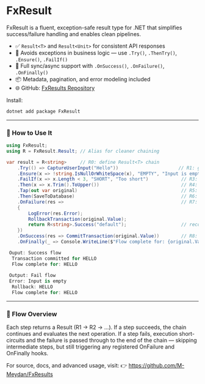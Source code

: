 # FxResult

FxResult is a fluent, exception-safe result type for .NET that simplifies success/failure handling and enables clean pipelines.

- ✅ `Result<T>` and `Result<Unit>` for consistent API responses
- 🚫 Avoids exceptions in business logic — use `.Try()`, `.ThenTry()`, `.Ensure()`, `.FailIf()`
- 🔄 Full sync/async support with `.OnSuccess()`, `.OnFailure()`, `.OnFinally()`
- 📦 Metadata, pagination, and error modeling included
- 🌐 GitHub: [FxResults Repository](https://github.com/M-Meydan/FxResults)

Install:
```csharp
dotnet add package FxResult
```
---

### 🧩 How to Use It
```csharp
using FxResult;
using R = FxResult.Result; // Alias for cleaner chaining

var result = R<string>     // R0: define Result<T> chain
    .Try(() => CaptureUserInput("Hello"))                      // R1: get input or capture thrown exception
    .Ensure(x => !string.IsNullOrWhiteSpace(x), "EMPTY", "Input is empty") // R2: validate
    .FailIf(x => x.Length < 3, "SHORT", "Too short")            // R3: fail early on condition
    .Then(x => x.Trim().ToUpper())                              // R4: transform to uppercase
    .Tap(out var original)                                      // R5: capture result value
    .Then(SaveToDatabase)                                       // R6: simulate saving to DB
    .OnFailure(res =>                                           // R7: rollback and log on failure
    {
        LogError(res.Error);
        RollbackTransaction(original.Value);
        return R<string>.Success("default");                    // recover with fallback
    })
    .OnSuccess(res => CommitTransaction(original.Value))        // R8: commit if successful
    .OnFinally(_ => Console.WriteLine($"Flow complete for: {original.Value}")); // R9: always log original

 Ouput: Success flow
  Transaction committed for HELLO
  Flow complete for: HELLO
 
 Output: Fail flow
 Error: Input is empty
  Rollback: HELLO
  Flow complete for: HELLO
```
 ---
 
### 🔁 Flow Overview
Each step returns a Result<T> (R1 → R2 → ...). If a step succeeds, the chain continues and evaluates the next operation. If a step fails, execution short-circuits and the failure is passed through to the end of the chain — skipping intermediate steps, but still triggering any registered OnFailure and OnFinally hooks.

For source, docs, and advanced usage, visit: 👉 https://github.com/M-Meydan/FxResults
